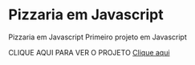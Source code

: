 # Pizzaria em Javascript

 Pizzaria em Javascript Primeiro projeto em Javascript

CLIQUE AQUI PARA VER O PROJETO <a href="https://kauansundays.github.io/Pizzaria-em-Javascript/">Clique aqui</a>
